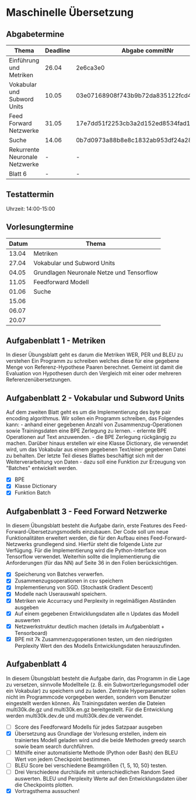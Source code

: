 # Maschinelle Übersetzung

## Abgabetermine

| Thema | Deadline |Abgabe commitNr| geschafft |
| - | ----- | - | - |
|Einführung und Metriken|26.04|2e6ca3e0|:heavy_check_mark:|
|Vokabular und Subword Units|10.05|03e07168908f743b9b72da835122fcd4ef25f26d|:heavy_check_mark:|
|Feed Forward Netzwerke|31.05|17e7dd51f2253cb3a2d152ed8534fad1263850f3|:heavy_check_mark:|
|Suche|14.06|0b7d0973a88b8e8c1832ab953df24a28ef6ac825|-|
|Rekurrente Neuronale Netzwerke|-|-|-|
|Blatt 6|-|-|-|

## Testattermin

Uhrzeit: 14:00-15:00

## Vorlesungtermine 

|Datum  |Thema    	|
|-------|------   	|
|13.04  |Metriken 	|  
|27.04  |Vokabular und Subword Units|
|04.05  |Grundlagen Neuronale Netze und Tensorflow|
|11.05  |Feedforward Modell|
|01.06  |Suche  |	
|15.06  |		| 
|06.07  |		|
|20.07  |		|


## Aufgabenblatt 1 - Metriken 

In dieser Übungsblatt geht es darum die Metriken WER, PER und BLEU zu verstehen
Ein Programm zu schreiben welches diese für eine gegebene Menge von Referenz-Hypothese Paaren berechnet. 
Gemeint ist damit die Evaluation von Hypothesen durch den Vergleich mit einer oder mehreren Referenzenübersetzungen.

## Aufgabenblatt 2 - Vokabular und Subword Units

Auf dem zweiten Blatt geht es um die Implementierung des byte pair encoding algorithmus. Wir sollen ein Programm schreiben, das Folgendes kann:
    - anhand einer gegebenen Anzahl von Zusammenzug-Operationen sowie Trainingsdaten eine BPE Zerlegung zu lernen.
    - erlernte BPE Operationen auf Text anzuwenden.
    - die BPE Zerlegung rückgängig zu machen.
Darüber hinaus erstellen wir eine Klasse Dictionary, die verwendet wird, um das Vokabular aus einem gegebenen Text/einer gegebenen Datei zu behalten. Der letzte Teil dieses Blattes beschäftigt sich mit der Weiterverarbeitung von Daten - dazu soll eine Funktion zur Erzeugung von "Batches" entwickelt werden.

- [x] BPE
- [x] Klasse Dictionary
- [x] Funktion Batch

## Aufgabenblatt 3 - Feed Forward Netzwerke

In diesem Übungsblatt besteht die Aufgabe darin, erste Features des Feed-Forward-Übersetzungsmodells einzubauen. Der Code soll um neue Funktionalitäten erweitert werden, die für den Aufbau eines Feed-Forward-Netzwerks grundlegend sind. Hierfür steht die folgende Liste zur Verfügung. Für die Implementierung wird die Python-Interface von Tensorflow verwendet. Weiterhin sollte die Implementierung die Anforderungen (für das NN) auf Seite 36 in den Folien berücksichtigen. 

- [x] Speicherung von Batches verwerfen. 
- [x] Zusammenzugsoperationen in csv speichern
- [x] Implementierung von SGD. (Stochastik Gradient Descent)
- [x] Modelle nach Userauswahl speichern.
- [x] Metriken wie Accurracy und Perplexity in regelmäßigen Abständen ausgeben
- [x] Auf einem gegebenen Entwicklungsdaten alle n Updates das Modell auswerten
- [x] Netzwerkstruktur deutlich machen (details im Aufgabenblatt + Tensorboard)
- [x] BPE mit 7k Zusammenzugoperationen testen, um den niedrigsten Perplexity Wert den des Modells Entwicklungsdaten herauszufinden. 

## Aufgabenblatt 4 

In diesem Übungsblatt besteht die Aufgabe darin, das Programm in die Lage zu versetzen, sinnvolle Modellteile (z. B. ein Subwortzerlegungsmodell oder ein Vokabular) zu speichern und zu laden. Zentrale Hyperparameter sollen nicht im Programmcode vorgegeben werden, sondern vom Benutzer eingestellt werden können. Als Trainingsdaten werden die Dateien multi30k.de.gz und multi30k.en.gz bereitgestellt. Für die Entwicklung werden multi30k.dev.de und multi30k.dev.de verwendet. 

- [ ] Score des Feedforward Modells für jedes Satzpaar ausgeben
- [x] Übersetzung aus Grundlage der Vorlesung erstellen, indem ein trainiertes Modell geladen wird und die beide Methoden greedy search sowie beam search durchführen. 
- [ ] Mithilfe einer automatisierte Methode (Python oder Bash) den BLEU Wert von jedem Checkpoint bestimmen. 
- [ ] BLEU Score bei verschiedene Beamgrößen {1, 5, 10, 50} testen.
- [ ] Drei Verschiedene durchläufe mit unterschiedlichen Random Seed auswerten. BLEU und Perplexity Werte auf den Entwicklungsdaten über die Checkpoints plotten.
- [x] Vortragsthema aussuchen! 
